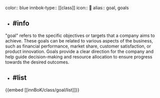 color:: blue
innbok-type:: [[class]]
icon:: 🎯
alias:: goal, goals

- ## #info 
"goal" refers to the specific objectives or targets that a company aims to achieve. These goals can be related to various aspects of the business, such as financial performance, market share, customer satisfaction, or product innovation. Goals provide a clear direction for the company and help guide decision-making and resource allocation to ensure progress towards the desired outcomes.
- ## #list 
{{embed [[innBoK/class/goal/list]]}}

